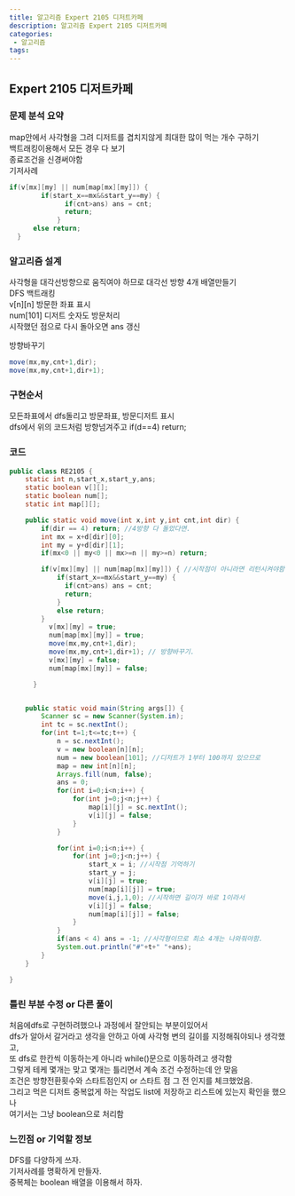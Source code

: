 ```yaml
---
title: 알고리즘 Expert 2105 디저트카페
description: 알고리즘 Expert 2105 디저트카페
categories:
 - 알고리즘  
tags:
---
```

## Expert 2105 디저트카페
### 문제 분석 요약  
map안에서 사각형을 그려 디저트를 겹치지않게 최대한 많이 먹는 개수 구하기  
백트래킹이용해서 모든 경우 다 보기  
종료조건을 신경써야함   
기저사례
```java
if(v[mx][my] || num[map[mx][my]]) {
        if(start_x==mx&&start_y==my) {
			  if(cnt>ans) ans = cnt;
			  return;
			}
      else return;
  }
```
### 알고리즘 설계  
사각형을 대각선방향으로 움직여야 하므로 대각선 방향 4개 배열만들기  
DFS 백트래킹  
v[n][n] 방문한 좌표 표시  
num[101] 디저트 숫자도 방문처리  
시작했던 점으로 다시 돌아오면 ans 갱신  

방향바꾸기
```java
move(mx,my,cnt+1,dir);
move(mx,my,cnt+1,dir+1);
```

### 구현순서  
모든좌표에서 dfs돌리고 방문좌표, 방문디저트 표시  
dfs에서 위의 코드처럼 방향넘겨주고 if(d==4) return;
### 코드  
```java
public class RE2105 {
	static int n,start_x,start_y,ans;
	static boolean v[][];
	static boolean num[];
	static int map[][];

	public static void move(int x,int y,int cnt,int dir) {
		if(dir == 4) return; //4방향 다 돌았다면.
		int mx = x+d[dir][0];
        int my = y+d[dir][1];
        if(mx<0 || my<0 || mx>=n || my>=n) return;

        if(v[mx][my] || num[map[mx][my]]) { //시작점이 아니라면 리턴시켜야함
        	if(start_x==mx&&start_y==my) {
			  if(cnt>ans) ans = cnt;
			  return;
			}
        	else return;
        }
		  v[mx][my] = true;
		  num[map[mx][my]] = true;
		  move(mx,my,cnt+1,dir);
		  move(mx,my,cnt+1,dir+1); // 방향바꾸기.
		  v[mx][my] = false;
		  num[map[mx][my]] = false;

	  }


	public static void main(String args[]) {
		Scanner sc = new Scanner(System.in);
		int tc = sc.nextInt();
		for(int t=1;t<=tc;t++) {
			n = sc.nextInt();
			v = new boolean[n][n];
			num = new boolean[101]; //디저트가 1부터 100까지 있으므로
			map = new int[n][n];
			Arrays.fill(num, false);
			ans = 0;
			for(int i=0;i<n;i++) {
				for(int j=0;j<n;j++) {
					map[i][j] = sc.nextInt();
					v[i][j] = false;
				}
			}

			for(int i=0;i<n;i++) {
				for(int j=0;j<n;j++) {
					start_x = i; //시작점 기억하기
					start_y = j;
					v[i][j] = true;
					num[map[i][j]] = true;
					move(i,j,1,0); //시작하면 길이가 바로 1이라서
					v[i][j] = false;
					num[map[i][j]] = false;
				}
			}
			if(ans < 4) ans = -1; //사각형이므로 최소 4개는 나와줘야함.
			System.out.println("#"+t+" "+ans);
		}
	}

}

```
### 틀린 부분 수정 or 다른 풀이  
처음에dfs로 구현하려했으나 과정에서 잘안되는 부분이있어서  
 dfs가 알아서 갈거라고 생각을 안하고 아예 사각형 변의 길이를 지정해줘야되나 생각했고,   
또 dfs로 한칸씩 이동하는게 아니라 while()문으로 이동하려고 생각함   
그렇게 테케 몇개는 맞고 몇개는 틀리면서 계속 조건 수정하는데 안 맞음   
조건은 방향전환횟수와 스타트점인지 or 스타트 점 그 전 인지를 체크했었음.  
그리고 먹은 디저트 중복없게 하는 작업도 list에 저장하고 리스트에 있는지 확인을 했으나  
여기서는 그냥 boolean으로 처리함

### 느낀점 or 기억할 정보  
DFS를 다양하게 쓰자.  
기저사례를 명확하게 만들자.  
중복체는 boolean 배열을 이용해서 하자.  
